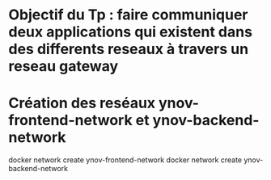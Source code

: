 # Objectif du Tp : faire communiquer deux applications qui existent dans des differents reseaux à travers un reseau gateway
# Création des reséaux ynov-frontend-network et ynov-backend-network
docker network create ynov-frontend-network
docker network create ynov-backend-network
